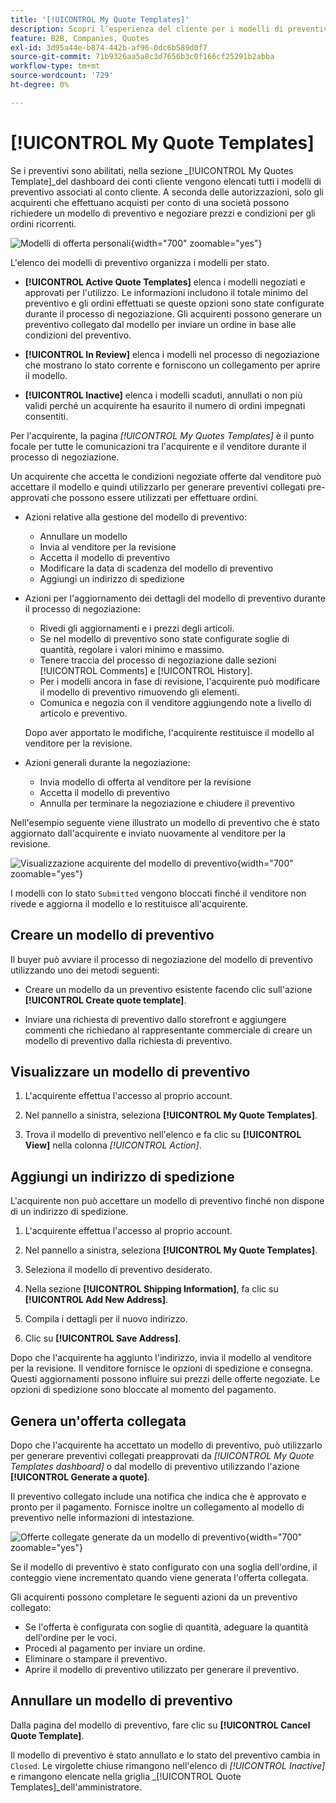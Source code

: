 ```yaml
---
title: '[!UICONTROL My Quote Templates]'
description: Scopri l’esperienza del cliente per i modelli di preventivo, disponibili nella dashboard dell’account storefront.
feature: B2B, Companies, Quotes
exl-id: 3d95a44e-b874-442b-af96-0dc6b589d0f7
source-git-commit: 71b9326aa5a8c3d7656b3c0f166cf25291b2abba
workflow-type: tm+mt
source-wordcount: '729'
ht-degree: 0%

---
```


# [!UICONTROL My Quote Templates]

Se i preventivi sono abilitati, nella sezione _[!UICONTROL My Quotes Template]_del dashboard dei conti cliente vengono elencati tutti i modelli di preventivo associati al conto cliente. A seconda delle autorizzazioni, solo gli acquirenti che effettuano acquisti per conto di una società possono richiedere un modello di preventivo e negoziare prezzi e condizioni per gli ordini ricorrenti.

![Modelli di offerta personali](./assets/account-dashboard-quote-templates-list.png){width="700" zoomable="yes"}

L&#39;elenco dei modelli di preventivo organizza i modelli per stato.

- **[!UICONTROL Active Quote Templates]** elenca i modelli negoziati e approvati per l&#39;utilizzo. Le informazioni includono il totale minimo del preventivo e gli ordini effettuati se queste opzioni sono state configurate durante il processo di negoziazione. Gli acquirenti possono generare un preventivo collegato dal modello per inviare un ordine in base alle condizioni del preventivo.

- **[!UICONTROL In Review]** elenca i modelli nel processo di negoziazione che mostrano lo stato corrente e forniscono un collegamento per aprire il modello.

- **[!UICONTROL Inactive]** elenca i modelli scaduti, annullati o non più validi perché un acquirente ha esaurito il numero di ordini impegnati consentiti.

Per l&#39;acquirente, la pagina *[!UICONTROL My Quotes Templates]* è il punto focale per tutte le comunicazioni tra l&#39;acquirente e il venditore durante il processo di negoziazione.

Un acquirente che accetta le condizioni negoziate offerte dal venditore può accettare il modello e quindi utilizzarlo per generare preventivi collegati pre-approvati che possono essere utilizzati per effettuare ordini.

- Azioni relative alla gestione del modello di preventivo:

   - Annullare un modello
   - Invia al venditore per la revisione
   - Accetta il modello di preventivo
   - Modificare la data di scadenza del modello di preventivo
   - Aggiungi un indirizzo di spedizione

- Azioni per l&#39;aggiornamento dei dettagli del modello di preventivo durante il processo di negoziazione:

   - Rivedi gli aggiornamenti e i prezzi degli articoli.
   - Se nel modello di preventivo sono state configurate soglie di quantità, regolare i valori minimo e massimo.
   - Tenere traccia del processo di negoziazione dalle sezioni [!UICONTROL Comments] e [!UICONTROL History].
   - Per i modelli ancora in fase di revisione, l&#39;acquirente può modificare il modello di preventivo rimuovendo gli elementi.
   - Comunica e negozia con il venditore aggiungendo note a livello di articolo e preventivo.

  Dopo aver apportato le modifiche, l&#39;acquirente restituisce il modello al venditore per la revisione.

- Azioni generali durante la negoziazione:

   - Invia modello di offerta al venditore per la revisione
   - Accetta il modello di preventivo
   - Annulla per terminare la negoziazione e chiudere il preventivo

Nell&#39;esempio seguente viene illustrato un modello di preventivo che è stato aggiornato dall&#39;acquirente e inviato nuovamente al venditore per la revisione.

![Visualizzazione acquirente del modello di preventivo](./assets/account-dashboard-my-quote-template-detailed.png){width="700" zoomable="yes"}

I modelli con lo stato `Submitted` vengono bloccati finché il venditore non rivede e aggiorna il modello e lo restituisce all&#39;acquirente.

## Creare un modello di preventivo

Il buyer può avviare il processo di negoziazione del modello di preventivo utilizzando uno dei metodi seguenti:

- Creare un modello da un preventivo esistente facendo clic sull&#39;azione **[!UICONTROL Create quote template]**.

- Inviare una richiesta di preventivo dallo storefront e aggiungere commenti che richiedano al rappresentante commerciale di creare un modello di preventivo dalla richiesta di preventivo.

## Visualizzare un modello di preventivo

1. L&#39;acquirente effettua l&#39;accesso al proprio account.

1. Nel pannello a sinistra, seleziona **[!UICONTROL My Quote Templates]**.

1. Trova il modello di preventivo nell&#39;elenco e fa clic su **[!UICONTROL View]** nella colonna _[!UICONTROL Action]_.

## Aggiungi un indirizzo di spedizione

L&#39;acquirente non può accettare un modello di preventivo finché non dispone di un indirizzo di spedizione.

1. L&#39;acquirente effettua l&#39;accesso al proprio account.

1. Nel pannello a sinistra, seleziona **[!UICONTROL My Quote Templates]**.

1. Seleziona il modello di preventivo desiderato.

1. Nella sezione **[!UICONTROL Shipping Information]**, fa clic su **[!UICONTROL Add New Address]**.

1. Compila i dettagli per il nuovo indirizzo.

1. Clic su **[!UICONTROL Save Address]**.

Dopo che l&#39;acquirente ha aggiunto l&#39;indirizzo, invia il modello al venditore per la revisione. Il venditore fornisce le opzioni di spedizione e consegna. Questi aggiornamenti possono influire sui prezzi delle offerte negoziate. Le opzioni di spedizione sono bloccate al momento del pagamento.

## Genera un&#39;offerta collegata

Dopo che l&#39;acquirente ha accettato un modello di preventivo, può utilizzarlo per generare preventivi collegati preapprovati da *[!UICONTROL My Quote Templates dashboard]* o dal modello di preventivo utilizzando l&#39;azione **[!UICONTROL Generate a quote]**.

Il preventivo collegato include una notifica che indica che è approvato e pronto per il pagamento. Fornisce inoltre un collegamento al modello di preventivo nelle informazioni di intestazione.

![Offerte collegate generate da un modello di preventivo](./assets/quote-templates-linked-quote.png){width="700" zoomable="yes"}

Se il modello di preventivo è stato configurato con una soglia dell&#39;ordine, il conteggio viene incrementato quando viene generata l&#39;offerta collegata.

Gli acquirenti possono completare le seguenti azioni da un preventivo collegato:

- Se l&#39;offerta è configurata con soglie di quantità, adeguare la quantità dell&#39;ordine per le voci.
- Procedi al pagamento per inviare un ordine.
- Eliminare o stampare il preventivo.
- Aprire il modello di preventivo utilizzato per generare il preventivo.

## Annullare un modello di preventivo

Dalla pagina del modello di preventivo, fare clic su **[!UICONTROL Cancel Quote Template]**.

Il modello di preventivo è stato annullato e lo stato del preventivo cambia in `Closed`. Le virgolette chiuse rimangono nell&#39;elenco di *[!UICONTROL Inactive]* e rimangono elencate nella griglia _[!UICONTROL Quote Templates]_dell&#39;amministratore.
